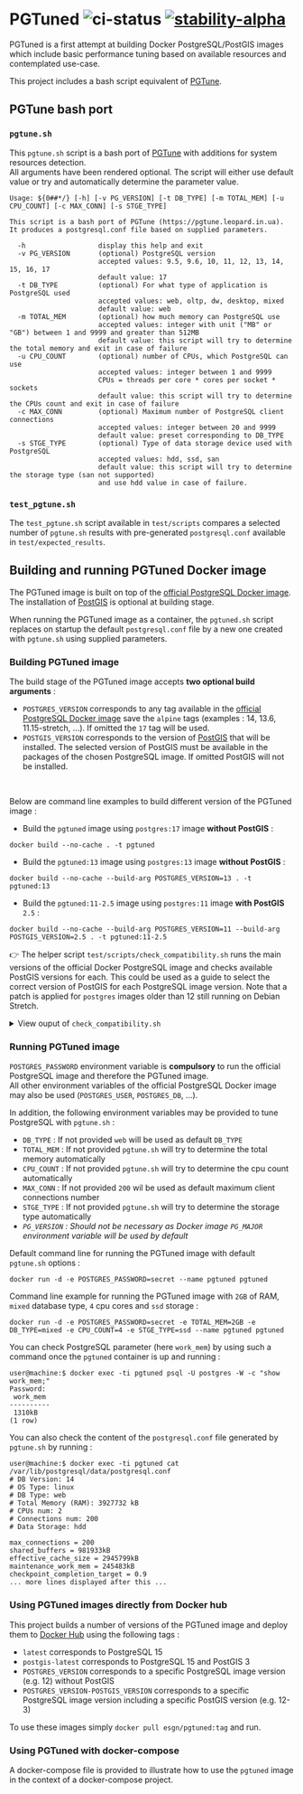 # PGTuned ![ci-status](https://github.com/esgn/pgtuned/actions/workflows/docker-image.yml/badge.svg) [![stability-alpha](https://img.shields.io/badge/stability-alpha-f4d03f.svg)](https://github.com/mkenney/software-guides/blob/master/STABILITY-BADGES.md#alpha)

PGTuned is a first attempt at building Docker PostgreSQL/PostGIS images which include basic performance tuning based on available resources and contemplated use-case.  

This project includes a bash script equivalent of [PGTune](https://github.com/le0pard/pgtune).

## PGTune bash port

### `pgtune.sh`

This `pgtune.sh` script is a bash port of [PGTune](https://github.com/le0pard/pgtune) with additions for system resources detection.    
All arguments have been rendered optional. The script will either use default value or try and automatically determine the parameter value.

```
Usage: ${0##*/} [-h] [-v PG_VERSION] [-t DB_TYPE] [-m TOTAL_MEM] [-u CPU_COUNT] [-c MAX_CONN] [-s STGE_TYPE]

This script is a bash port of PGTune (https://pgtune.leopard.in.ua).
It produces a postgresql.conf file based on supplied parameters.

  -h                  display this help and exit
  -v PG_VERSION       (optional) PostgreSQL version
                      accepted values: 9.5, 9.6, 10, 11, 12, 13, 14, 15, 16, 17
                      default value: 17
  -t DB_TYPE          (optional) For what type of application is PostgreSQL used
                      accepted values: web, oltp, dw, desktop, mixed
                      default value: web
  -m TOTAL_MEM        (optional) how much memory can PostgreSQL use
                      accepted values: integer with unit ("MB" or "GB") between 1 and 9999 and greater than 512MB
                      default value: this script will try to determine the total memory and exit in case of failure
  -u CPU_COUNT        (optional) number of CPUs, which PostgreSQL can use
                      accepted values: integer between 1 and 9999
                      CPUs = threads per core * cores per socket * sockets
                      default value: this script will try to determine the CPUs count and exit in case of failure
  -c MAX_CONN         (optional) Maximum number of PostgreSQL client connections
                      accepted values: integer between 20 and 9999
                      default value: preset corresponding to DB_TYPE
  -s STGE_TYPE        (optional) Type of data storage device used with PostgreSQL
                      accepted values: hdd, ssd, san
                      default value: this script will try to determine the storage type (san not supported) 
                      and use hdd value in case of failure.
```

### `test_pgtune.sh`

The `test_pgtune.sh` script available in `test/scripts` compares a selected number of `pgtune.sh` results with pre-generated `postgresql.conf` available in `test/expected_results`.  


## Building and running PGTuned Docker image

The PGTuned image is built on top of the [official PostgreSQL Docker image](https://hub.docker.com/_/postgres). The installation of [PostGIS](https://postgis.net/) is optional at building stage.  

When running the PGTuned image as a container, the `pgtuned.sh` script replaces on startup the default `postgresql.conf` file by a new one created with `pgtune.sh` using supplied parameters.

### Building PGTuned image

The build stage of the PGTuned image accepts **two optional build arguments** :
* `POSTGRES_VERSION` corresponds to any tag available in the [official PostgreSQL Docker image](https://hub.docker.com/_/postgres) save the `alpine` tags (examples : 14, 13.6, 11.15-stretch, ...). If omitted the `17` tag will be used.
* `POSTGIS_VERSION` corresponds to the version of [PostGIS](https://postgis.net/) that will be installed. The selected version of PostGIS must be available in the packages of the chosen PostgreSQL image. If omitted PostGIS will not be installed.  
<br />

Below are command line examples to build different version of the PGTuned image :

* Build the `pgtuned` image using `postgres:17` image **without PostGIS** :

```
docker build --no-cache . -t pgtuned
```

* Build the `pgtuned:13` image using `postgres:13` image **without PostGIS** :

```
docker build --no-cache --build-arg POSTGRES_VERSION=13 . -t pgtuned:13
```

* Build the `pgtuned:11-2.5` image using `postgres:11` image **with PostGIS** `2.5` :

```
docker build --no-cache --build-arg POSTGRES_VERSION=11 --build-arg POSTGIS_VERSION=2.5 . -t pgtuned:11-2.5
```

:point_right: The helper script `test/scripts/check_compatibility.sh` runs the main versions of the official Docker PostgreSQL image and checks available PostGIS versions for each. This could be used as a guide to select the correct version of PostGIS for each PostgreSQL image version. Note that a patch is applied for `postgres` images older than 12 still running on Debian Stretch.

<details> 
<summary>View ouput of <code>check_compatibility.sh</code></summary>
<pre>
<code>
Examining postgres:17
######################
Available PostGIS versions : 3
Running on Debian GNU/Linux 12 (bookworm)
<br/>
Examining postgres:16
######################
Available PostGIS versions : 3
Running on Debian GNU/Linux 12 (bookworm)
<br/>
Examining postgres:15
######################
Available PostGIS versions : 3
Running on Debian GNU/Linux 12 (bookworm)
<br/>
Examining postgres:14
######################
Available PostGIS versions : 3
Running on Debian GNU/Linux 12 (bookworm)
<br/>
Examining postgres:13
######################
Available PostGIS versions : 3
Running on Debian GNU/Linux 12 (bookworm)
<br/>
Examining postgres:12
######################
Available PostGIS versions : 3
Running on Debian GNU/Linux 12 (bookworm)
<br/>
Examining postgres:11
######################
applying apt-archive.postgres.org patch
Available PostGIS versions : 2.5 3
Running on Debian GNU/Linux 9 (stretch)
<br/>
Examining postgres:11-bullseye
######################
Available PostGIS versions : 3
Running on Debian GNU/Linux 11 (bullseye)
<br/>
Examining postgres:10
######################
applying apt-archive.postgres.org patch
Available PostGIS versions : 2.4 2.5 3
Running on Debian GNU/Linux 9 (stretch)
<br/>
Examining postgres:10-bullseye
######################
Available PostGIS versions : 3
Running on Debian GNU/Linux 11 (bullseye)
<br/>
Examining postgres:9.6
######################
applying apt-archive.postgres.org patch
Available PostGIS versions : 2.3 2.4 2.5 3
Running on Debian GNU/Linux 9 (stretch)
<br/>
Examining postgres:9.6-bullseye
######################
Available PostGIS versions : 3
Running on Debian GNU/Linux 11 (bullseye)
<br/>
Examining postgres:9.5
######################
applying apt-archive.postgres.org patch
Available PostGIS versions : 2.3 2.4 2.5 3
Running on Debian GNU/Linux 9 (stretch)
</code>
</pre>
</details>

### Running PGTuned image

`POSTGRES_PASSWORD` environment variable is **compulsory** to run the official PostgreSQL image and therefore the PGTuned image.  
All other environment variables of the official PostgreSQL Docker image may also be used (`POSTGRES_USER`, `POSTGRES_DB`, ...).

In addition, the following environment variables may be provided to tune PostgreSQL with `pgtune.sh` :
* `DB_TYPE` : If not provided `web` will be used as default `DB_TYPE`
* `TOTAL_MEM` : If not provided `pgtune.sh` will try to determine the total memory automatically
* `CPU_COUNT` : If not provided `pgtune.sh` will try to determine the cpu count automatically
* `MAX_CONN` : If not provided `200` wil be used as default maximum client connections number
* `STGE_TYPE` : If not provided `pgtune.sh` will try to determine the storage type automatically
* *`PG_VERSION` : Should not be necessary as Docker image `PG_MAJOR` environment variable will be used by default*

Default command line for running the PGTuned image with default `pgtune.sh` options :
```
docker run -d -e POSTGRES_PASSWORD=secret --name pgtuned pgtuned
```

Command line example for running the PGTuned image with `2GB` of RAM, `mixed` database type, `4` cpu cores and `ssd` storage :
```
docker run -d -e POSTGRES_PASSWORD=secret -e TOTAL_MEM=2GB -e DB_TYPE=mixed -e CPU_COUNT=4 -e STGE_TYPE=ssd --name pgtuned pgtuned
```

You can check PostgreSQL parameter (here `work_mem`) by using such a command once the `pgtuned` container is up and running :
```
user@machine:$ docker exec -ti pgtuned psql -U postgres -W -c "show work_mem;"
Password: 
 work_mem 
----------
 1310kB
(1 row)
```

You can also check the content of the `postgresql.conf` file generated by `pgtune.sh` by running :
```
user@machine:$ docker exec -ti pgtuned cat /var/lib/postgresql/data/postgresql.conf
# DB Version: 14
# OS Type: linux
# DB Type: web
# Total Memory (RAM): 3927732 kB
# CPUs num: 2
# Connections num: 200
# Data Storage: hdd

max_connections = 200
shared_buffers = 981933kB
effective_cache_size = 2945799kB
maintenance_work_mem = 245483kB
checkpoint_completion_target = 0.9
... more lines displayed after this ...
```

### Using PGTuned images directly from Docker hub

This project builds a number of versions of the PGTuned image and deploy them to [Docker Hub](https://hub.docker.com/r/esgn/pgtuned) using the following tags :
* `latest` corresponds to PostgreSQL 15
* `postgis-latest` corresponds to PostgreSQL 15 and PostGIS 3
* `POSTGRES_VERSION` corresponds to a specific PostgreSQL image version (e.g. 12) without PostGIS
* `POSTGRES_VERSION-POSTGIS_VERSION` corresponds to a specific PostgreSQL image version including a specific PostGIS version (e.g. 12-3)

To use these images simply `docker pull esgn/pgtuned:tag` and run.

### Using PGTuned with docker-compose

A docker-compose file is provided to illustrate how to use the `pgtuned` image in the context of a docker-compose project.
